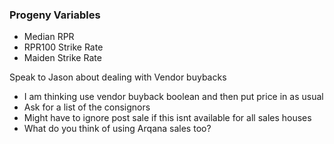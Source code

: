 
### Progeny Variables

- Median RPR 
- RPR100 Strike Rate
- Maiden Strike Rate

Speak to Jason about dealing with Vendor buybacks
- I am thinking use vendor buyback boolean and then put price in as usual 
- Ask for a list of the consignors
- Might have to ignore post sale if this isnt available for all sales houses
- What do you think of using Arqana sales too? 
